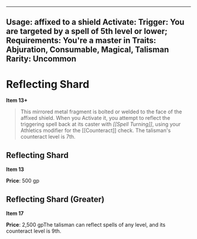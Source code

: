 
---
Usage: affixed to a shield
Activate: 
Trigger: You are targeted by a spell of 5th level or lower;
Requirements: You're a master in
Traits: Abjuration, Consumable, Magical, Talisman
Rarity: Uncommon
---

# Reflecting Shard

**Item 13+**

> This mirrored metal fragment is bolted or welded to the face of the affixed shield. When you Activate it, you attempt to reflect the triggering spell back at its caster with *[[Spell Turning]]*, using your Athletics modifier for the [[Counteract]] check. The talisman's counteract level is 7th.

## Reflecting Shard

**Item 13**

**Price**: 500 gp

## Reflecting Shard (Greater)

**Item 17**

**Price**: 2,500 gpThe talisman can reflect spells of any level, and its counteract level is 9th.
